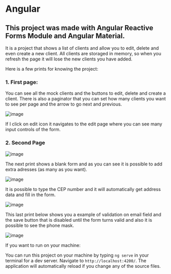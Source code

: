 # **Angular**

## This project was made with **Angular Reactive Forms Module** and **Angular Material**.

It is a project that shows a list of clients and allow you to edit, delete and even create a new client. All clients are storaged in memory, so when you refresh the page it will lose the new clients you have added.

Here is a few prints for knowing the project:

### 1. First page:

You can see all the mock clients and the buttons to edit, delete and create a client. There is also a paginator that you can set how many clients you want to see per page and the arrow to go next and previous.

![image](https://user-images.githubusercontent.com/81936864/219754947-87cd5a18-2d4e-4a56-80ac-b9494887ef49.png)


If I click on edit icon it navigates to the edit page where you can see many input controls of the form.

### 2. Second Page

![image](https://user-images.githubusercontent.com/81936864/219756658-0e9d61ff-e9b1-484b-aff5-c90e83bb2d5e.png)


The next print shows a blank form and as you can see it is possible to add extra adresses (as many as you want).


![image](https://user-images.githubusercontent.com/81936864/219757167-1c250f8f-68fe-4fde-969d-c8209ad30a90.png)


It is possible to type the CEP number and it will automatically get address data and fill in the form.

![image](https://user-images.githubusercontent.com/81936864/219757432-2a1692c0-6865-4fd2-add0-e85acb06e46d.png)


This last print below shows you a example of validation on email field and the save button that is disabled until the form turns valid and also it is possible to see the phone mask.

![image](https://user-images.githubusercontent.com/81936864/219758955-901d0c28-fc88-4d7a-999a-a00a6fd0faa8.png)


If you want to run on your machine:

You can run this project on your machine by typing `ng serve` in your terminal for a dev server. Navigate to `http://localhost:4200/`. The application will automatically reload if you change any of the source files.
